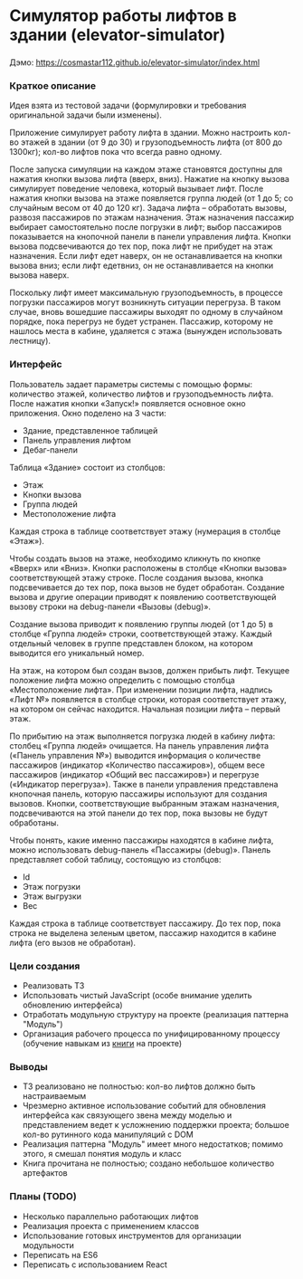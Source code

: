 # Симулятор работы лифтов в здании (elevator-simulator)

###
Дэмо: https://cosmastar112.github.io/elevator-simulator/index.html

### Краткое описание
Идея взята из тестовой задачи (формулировки и требования оригинальной задачи были изменены).

Приложение симулирует работу лифта в здании. Можно настроить кол-во этажей в здании (от 9 до 30) и грузоподъемность лифта (от 800 до 1300кг); кол-во лифтов пока что всегда равно одному.

После запуска симуляции на каждом этаже становятся доступны для нажатия кнопки вызова лифта (вверх, вниз). Нажатие на кнопку вызова симулирует поведение человека, который вызывает лифт. После нажатия кнопки вызова на этаже появляется группа людей (от 1 до 5; со случайным весом от 40 до 120 кг). Задача лифта – обработать вызовы, развозя пассажиров по этажам назначения. Этаж назначения пассажир выбирает самостоятельно после погрузки в лифт; выбор пассажиров показывается на кнопочной панели в панели управления лифта. Кнопки вызова подсвечиваются до тех пор, пока лифт не прибудет на этаж назначения. Если лифт едет наверх, он не останавливается на кнопки вызова вниз; если лифт едетвниз, он не останавливается на кнопки вызова наверх.

Поскольку лифт имеет максимальную грузоподъемность, в процессе погрузки пассажиров могут возникнуть ситуации перегруза. В таком случае, вновь вошедшие пассажиры выходят по одному в случайном порядке, пока перегруз не будет устранен. Пассажир, которому не нашлось места в кабине, удаляется с этажа (вынужден использовать лестницу).

### Интерфейс
Пользователь задает параметры системы с помощью формы: количество этажей, количество лифтов и грузоподъемность лифта. После нажатия кнопки «Запуск!» появляется основное окно приложения. Окно поделено на 3 части:
* Здание, представленное таблицей
* Панель управления лифтом
* Дебаг-панели

Таблица «Здание» состоит из столбцов:
* Этаж
* Кнопки вызова
* Группа людей
* Местоположение лифта

Каждая строка в таблице соответствует этажу (нумерация в столбце «Этаж»).

Чтобы создать вызов на этаже, необходимо кликнуть по кнопке «Вверх» или «Вниз». Кнопки расположены в столбце «Кнопки вызова» соответствующей этажу строке. После создания вызова, кнопка подсвечивается до тех пор, пока вызов не будет обработан. Создание вызова и другие операции приводят к появлению соответствующей вызову строки на debug-панели «Вызовы (debug)».

Создание вызова приводит к появлению группы людей (от 1 до 5) в столбце «Группа людей» строки, соответствующей этажу. Каждый отдельный человек в группе представлен блоком, на котором выводится его уникальный номер.

На этаж, на котором был создан вызов, должен прибыть лифт. Текущее положение лифта можно определить с помощью столбца «Местоположение лифта». При изменении позиции лифта, надпись «Лифт №» появляется в столбце строки, которая соответствует этажу, на котором он сейчас находится. Начальная позиции лифта – первый этаж.

По прибытию на этаж выполняется погрузка людей в кабину лифта: столбец «Группа людей» очищается. На панель управления лифта («Панель управления №») выводится информация о количестве пассажиров (индикатор «Количество пассажиров»), общем весе пассажиров (индикатор «Общий вес пассажиров») и перегрузе («Индикатор перегруза»). Также в панели управления представлена кнопочная панель, которую пассажиры используют для создания вызовов. Кнопки, соответствующие выбранным этажам назначения, подсвечиваются на этой панели до тех пор, пока вызовы не будут обработаны.

Чтобы понять, какие именно пассажиры находятся в кабине лифта, можно использовать debug-панель «Пассажиры (debug)». Панель представляет собой таблицу, состоящую из столбцов:
* Id
* Этаж погрузки
* Этаж выгрузки
* Вес

Каждая строка в таблице соответствует пассажиру. До тех пор, пока строка не выделена зеленым цветом, пассажир находится в кабине лифта (его вызов не обработан).

### Цели создания
* Реализовать ТЗ
* Использовать чистый JavaScript (особе внимание уделить обновлению интерфейса)
* Отработать модульную структуру на проекте (реализация паттерна "Модуль")
* Организация рабочего процесса по унифицированному процессу (обучение навыкам из [книги](http://www.williamspublishing.com/Books/978-5-8459-1185-8.html) на проекте)

### Выводы
* ТЗ реализовано не полностью: кол-во лифтов должно быть настраиваемым
* Чрезмерно активное использование событий для обновления интерфейса как связующего звена между моделью и представлением ведет к усложнению поддержки проекта; большое кол-во рутинного кода манипуляций с DOM
* Реализация паттерна "Модуль" имеет много недостатков; помимо этого, я смешал понятия модуль и класс
* Книга прочитана не полностью; создано небольшое количество артефактов
### Планы (TODO)
* Несколько параллельно работающих лифтов
* Реализация проекта с применением классов
* Использование готовых инструментов для организации модульности
* Переписать на ES6
* Переписать c использованием React
